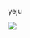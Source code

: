 yeju


 <img src="https://img.shields.io/badge/React-61DAFB?style=flat&logo=React&logoColor=white"/>
